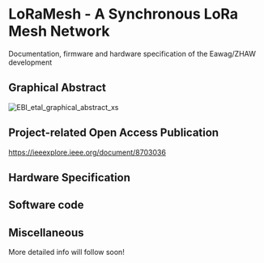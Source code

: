# LoRaMesh - A Synchronous LoRa Mesh Network
Documentation, firmware and hardware specification of the Eawag/ZHAW development
## Graphical Abstract

![EBI_etal_graphical_abstract_xs](https://user-images.githubusercontent.com/12830431/63186131-f5ce3680-c05b-11e9-89f6-2a8b1920fb11.png)

## Project-related Open Access Publication

https://ieeexplore.ieee.org/document/8703036

## Hardware Specification

## Software code

## Miscellaneous

More detailed info will follow soon!
